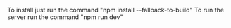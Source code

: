 To install just run the command "npm install --fallback-to-build"
To run the server run the command "npm run dev"
